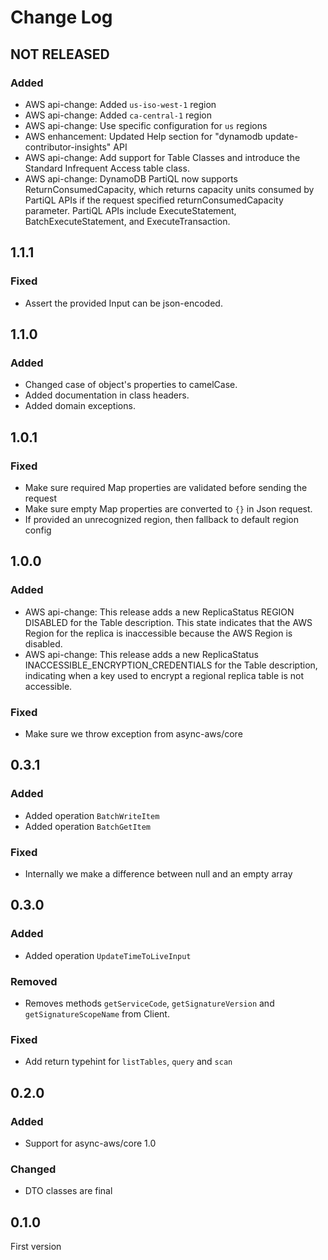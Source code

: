 # Change Log

## NOT RELEASED

### Added

- AWS api-change: Added `us-iso-west-1` region
- AWS api-change: Added `ca-central-1` region
- AWS api-change: Use specific configuration for `us` regions
- AWS enhancement: Updated Help section for "dynamodb update-contributor-insights" API
- AWS api-change: Add support for Table Classes and introduce the Standard Infrequent Access table class.
- AWS api-change: DynamoDB PartiQL now supports ReturnConsumedCapacity, which returns capacity units consumed by PartiQL APIs if the request specified returnConsumedCapacity parameter. PartiQL APIs include ExecuteStatement, BatchExecuteStatement, and ExecuteTransaction.

## 1.1.1

### Fixed

- Assert the provided Input can be json-encoded.

## 1.1.0

### Added

- Changed case of object's properties to camelCase.
- Added documentation in class headers.
- Added domain exceptions.

## 1.0.1

### Fixed

- Make sure required Map properties are validated before sending the request
- Make sure empty Map properties are converted to `{}` in Json request.
- If provided an unrecognized region, then fallback to default region config

## 1.0.0

### Added

- AWS api-change: This release adds a new ReplicaStatus REGION DISABLED for the Table description. This state indicates that the AWS Region for the replica is inaccessible because the AWS Region is disabled.
- AWS api-change: This release adds a new ReplicaStatus INACCESSIBLE_ENCRYPTION_CREDENTIALS for the Table description, indicating when a key used to encrypt a regional replica table is not accessible.

### Fixed

- Make sure we throw exception from async-aws/core

## 0.3.1

### Added

- Added operation `BatchWriteItem`
- Added operation `BatchGetItem`

### Fixed

- Internally we make a difference between null and an empty array

## 0.3.0

### Added

- Added operation `UpdateTimeToLiveInput`

### Removed

- Removes methods `getServiceCode`, `getSignatureVersion` and `getSignatureScopeName` from Client.

### Fixed

- Add return typehint for `listTables`, `query` and `scan`

## 0.2.0

### Added

- Support for async-aws/core 1.0

### Changed

- DTO classes are final

## 0.1.0

First version
